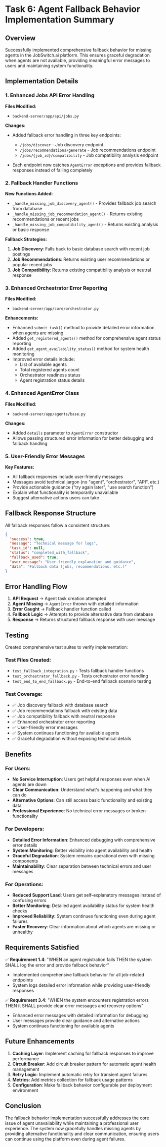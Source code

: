 # Task 6: Agent Fallback Behavior Implementation Summary

## Overview
Successfully implemented comprehensive fallback behavior for missing agents in the JobSwitch.ai platform. This ensures graceful degradation when agents are not available, providing meaningful error messages to users and maintaining system functionality.

## Implementation Details

### 1. Enhanced Jobs API Error Handling

**Files Modified:**
- `backend-server/app/api/jobs.py`

**Changes:**
- Added fallback error handling in three key endpoints:
  - `/jobs/discover` - Job discovery endpoint
  - `/jobs/recommendations/generate` - Job recommendations endpoint  
  - `/jobs/{job_id}/compatibility` - Job compatibility analysis endpoint

- Each endpoint now catches `AgentError` exceptions and provides fallback responses instead of failing completely

### 2. Fallback Handler Functions

**New Functions Added:**
- `_handle_missing_job_discovery_agent()` - Provides fallback job search from database
- `_handle_missing_job_recommendation_agent()` - Returns existing recommendations or recent jobs
- `_handle_missing_job_compatibility_agent()` - Returns existing analysis or basic response

**Fallback Strategies:**
1. **Job Discovery**: Falls back to basic database search with recent job postings
2. **Job Recommendations**: Returns existing user recommendations or popular recent jobs
3. **Job Compatibility**: Returns existing compatibility analysis or neutral response

### 3. Enhanced Orchestrator Error Reporting

**Files Modified:**
- `backend-server/app/core/orchestrator.py`

**Enhancements:**
- Enhanced `submit_task()` method to provide detailed error information when agents are missing
- Added `get_registered_agents()` method for comprehensive agent status reporting
- Added `get_agent_availability_status()` method for system health monitoring
- Improved error details include:
  - List of available agents
  - Total registered agents count
  - Orchestrator readiness status
  - Agent registration status details

### 4. Enhanced AgentError Class

**Files Modified:**
- `backend-server/app/agents/base.py`

**Changes:**
- Added `details` parameter to `AgentError` constructor
- Allows passing structured error information for better debugging and fallback handling

### 5. User-Friendly Error Messages

**Key Features:**
- All fallback responses include user-friendly messages
- Messages avoid technical jargon (no "agent", "orchestrator", "API", etc.)
- Provide actionable guidance ("try again later", "use search function")
- Explain what functionality is temporarily unavailable
- Suggest alternative actions users can take

## Fallback Response Structure

All fallback responses follow a consistent structure:

```json
{
  "success": true,
  "message": "Technical message for logs",
  "task_id": null,
  "status": "completed_with_fallback",
  "fallback_used": true,
  "user_message": "User-friendly explanation and guidance",
  "data": "Fallback data (jobs, recommendations, etc.)"
}
```

## Error Handling Flow

1. **API Request** → Agent task creation attempted
2. **Agent Missing** → `AgentError` thrown with detailed information
3. **Error Caught** → Fallback handler function called
4. **Fallback Logic** → Attempts to provide alternative data from database
5. **Response** → Returns structured fallback response with user message

## Testing

Created comprehensive test suites to verify implementation:

### Test Files Created:
- `test_fallback_integration.py` - Tests fallback handler functions
- `test_orchestrator_fallback.py` - Tests orchestrator error handling
- `test_end_to_end_fallback.py` - End-to-end fallback scenario testing

### Test Coverage:
- ✅ Job discovery fallback with database search
- ✅ Job recommendations fallback with existing data
- ✅ Job compatibility fallback with neutral response
- ✅ Enhanced orchestrator error reporting
- ✅ User-friendly error messages
- ✅ System continues functioning for available agents
- ✅ Graceful degradation without exposing technical details

## Benefits

### For Users:
- **No Service Interruption**: Users get helpful responses even when AI agents are down
- **Clear Communication**: Understand what's happening and what they can do
- **Alternative Options**: Can still access basic functionality and existing data
- **Professional Experience**: No technical error messages or broken functionality

### For Developers:
- **Detailed Error Information**: Enhanced debugging with comprehensive error details
- **System Monitoring**: Better visibility into agent availability and health
- **Graceful Degradation**: System remains operational even with missing components
- **Maintainability**: Clear separation between technical errors and user messages

### For Operations:
- **Reduced Support Load**: Users get self-explanatory messages instead of confusing errors
- **Better Monitoring**: Detailed agent availability status for system health checks
- **Improved Reliability**: System continues functioning even during agent failures
- **Faster Recovery**: Clear information about which agents are missing or unhealthy

## Requirements Satisfied

✅ **Requirement 1.4**: "WHEN an agent registration fails THEN the system SHALL log the error and provide fallback behavior"
- Implemented comprehensive fallback behavior for all job-related endpoints
- System logs detailed error information while providing user-friendly responses

✅ **Requirement 3.4**: "WHEN the system encounters registration errors THEN it SHALL provide clear error messages and recovery options"
- Enhanced error messages with detailed information for debugging
- User messages provide clear guidance and alternative actions
- System continues functioning for available agents

## Future Enhancements

1. **Caching Layer**: Implement caching for fallback responses to improve performance
2. **Circuit Breaker**: Add circuit breaker pattern for automatic agent health management
3. **Retry Logic**: Implement automatic retry for transient agent failures
4. **Metrics**: Add metrics collection for fallback usage patterns
5. **Configuration**: Make fallback behavior configurable per deployment environment

## Conclusion

The fallback behavior implementation successfully addresses the core issue of agent unavailability while maintaining a professional user experience. The system now gracefully handles missing agents by providing alternative functionality and clear communication, ensuring users can continue using the platform even during agent failures.